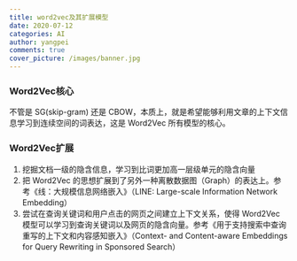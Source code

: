 ```yaml
---
title: word2vec及其扩展模型
date: 2020-07-12
categories: AI
author: yangpei
comments: true
cover_picture: /images/banner.jpg
---
```


<!-- more -->

### Word2Vec核心
不管是 SG(skip-gram) 还是 CBOW，本质上，就是希望能够利用文章的上下文信息学习到连续空间的词表达，这是 Word2Vec 所有模型的核心。

### Word2Vec扩展
1. 挖掘文档一级的隐含信息，学习到比词更加高一层级单元的隐含向量
2. 把 Word2Vec 的思想扩展到了另外一种离散数据图（Graph）的表达上。参考《线：大规模信息网络嵌入》（LINE: Large-scale Information Network Embedding）
3. 尝试在查询关键词和用户点击的网页之间建立上下文关系，使得 Word2Vec 模型可以学习到查询关键词以及网页的隐含向量。参考《用于支持搜索中查询重写的上下文和内容感知嵌入》（Context- and Content-aware Embeddings for Query Rewriting in Sponsored Search）